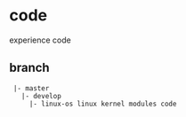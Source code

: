 # code
experience code

## branch
~~~shell
 |- master
   |- develop
     |- linux-os linux kernel modules code
~~~

